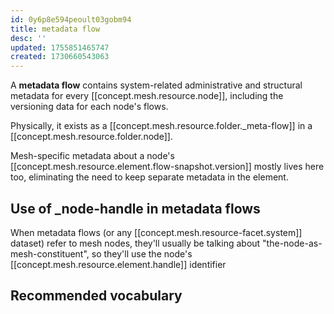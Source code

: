 ```yaml
---
id: 0y6p8e594peoult03gobm94
title: metadata flow
desc: ''
updated: 1755851465747
created: 1730660543063
---
```


A **metadata flow** contains system-related administrative and structural metadata for every [[concept.mesh.resource.node]], including the versioning data for each node's flows.

Physically, it exists as a [[concept.mesh.resource.folder._meta-flow]] in a [[concept.mesh.resource.folder.node]].

Mesh-specific metadata about a node's [[concept.mesh.resource.element.flow-snapshot.version]] mostly lives here too, eliminating the need to keep separate metadata in the element. 

## Use of _node-handle in metadata flows

When metadata flows (or any [[concept.mesh.resource-facet.system]] dataset) refer to mesh nodes, they'll usually be talking about "the-node-as-mesh-constituent", so they'll use the node's [[concept.mesh.resource.element.handle]] identifier

## Recommended vocabulary

